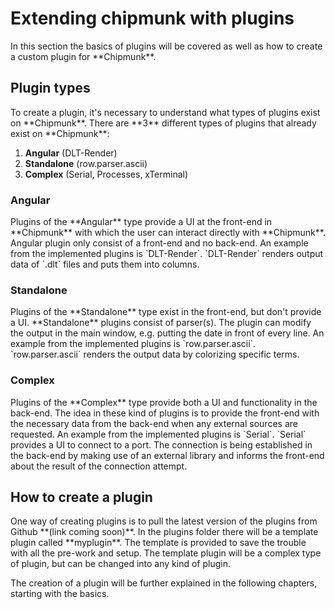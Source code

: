 <link rel="stylesheet" type="text/css" href="../styles/styles.extensions.css">

<h1>Extending chipmunk with plugins</h1>
In this section the basics of plugins will be covered as well as how to create a custom plugin for **Chipmunk**.

<h2>Plugin types</h2>
To create a plugin, it's necessary to understand what types of plugins exist on **Chipmunk**. There are **3** different types of plugins that already exist on **Chipmunk**:

1. **Angular**      (DLT-Render)
2. **Standalone**   (row.parser.ascii)
3. **Complex**      (Serial, Processes, xTerminal)

<h3>Angular</h3>
Plugins of the **Angular** type provide a UI at the front-end in **Chipmunk** with which the user can interact directly with **Chipmunk**. Angular plugin only consist of a front-end and no back-end.
An example from the implemented plugins is `DLT-Render`. `DLT-Render` renders output data of `.dlt` files and puts them into columns.

<h3>Standalone</h3>
Plugins of the **Standalone** type exist in the front-end, but don't provide a UI. **Standalone** plugins consist of parser(s). The plugin can modify the output in the main window, e.g. putting the date in front of every line.
An example from the implemented plugins is `row.parser.ascii`. `row.parser.ascii` renders the output data by colorizing specific terms.

<h3>Complex</h3>
Plugins of the **Complex** type provide both a UI and functionality in the back-end. The idea in these kind of plugins is to provide the front-end with the necessary data from the back-end when any external sources are requested.
An example from the implemented plugins is `Serial`. `Serial` provides a UI to connect to a port. The connection is being established in the back-end by making use of an external library and informs the front-end about the result of the connection attempt.

<h2>How to create a plugin</h2>
One way of creating plugins is to pull the latest version of the plugins from Github **(link coming soon)**. In the plugins folder there will be a template plugin called **myplugin**. The template is provided to save the trouble with all the pre-work and setup. The template plugin will be a complex type of plugin, but can be changed into any kind of plugin.

The creation of a plugin will be further explained in the following chapters, starting with the basics. 